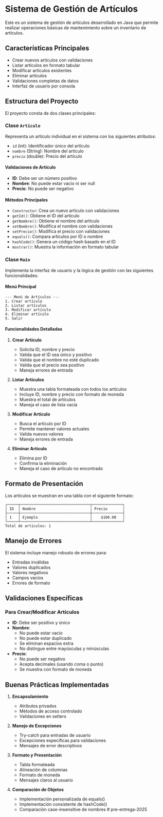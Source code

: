 # Sistema de Gestión de Artículos

Este es un sistema de gestión de artículos desarrollado en Java que permite realizar operaciones básicas de mantenimiento sobre un inventario de artículos.

## Características Principales

- Crear nuevos artículos con validaciones
- Listar artículos en formato tabular
- Modificar artículos existentes
- Eliminar artículos
- Validaciones completas de datos
- Interfaz de usuario por consola

## Estructura del Proyecto

El proyecto consta de dos clases principales:

### Clase `Articulo`

Representa un artículo individual en el sistema con los siguientes atributos:

- `id` (int): Identificador único del artículo
- `nombre` (String): Nombre del artículo
- `precio` (double): Precio del artículo

#### Validaciones de Artículo

- **ID**: Debe ser un número positivo
- **Nombre**: No puede estar vacío ni ser null
- **Precio**: No puede ser negativo

#### Métodos Principales

- `Constructor`: Crea un nuevo artículo con validaciones
- `getId()`: Obtiene el ID del artículo
- `getNombre()`: Obtiene el nombre del artículo
- `setNombre()`: Modifica el nombre con validaciones
- `setPrecio()`: Modifica el precio con validaciones
- `equals()`: Compara artículos por ID o nombre
- `hashCode()`: Genera un código hash basado en el ID
- `mostrar()`: Muestra la información en formato tabular

### Clase `Main`

Implementa la interfaz de usuario y la lógica de gestión con las siguientes funcionalidades:

#### Menú Principal

```
--- Menú de Artículos ---
1. Crear artículo
2. Listar artículos
3. Modificar artículo
4. Eliminar artículo
5. Salir
```

#### Funcionalidades Detalladas

1. **Crear Artículo**
   - Solicita ID, nombre y precio
   - Valida que el ID sea único y positivo
   - Valida que el nombre no esté duplicado
   - Valida que el precio sea positivo
   - Maneja errores de entrada

2. **Listar Artículos**
   - Muestra una tabla formateada con todos los artículos
   - Incluye ID, nombre y precio con formato de moneda
   - Muestra el total de artículos
   - Maneja el caso de lista vacía

3. **Modificar Artículo**
   - Busca el artículo por ID
   - Permite mantener valores actuales
   - Valida nuevos valores
   - Maneja errores de entrada

4. **Eliminar Artículo**
   - Elimina por ID
   - Confirma la eliminación
   - Maneja el caso de artículo no encontrado

## Formato de Presentación

Los artículos se muestran en una tabla con el siguiente formato:

```
┌─────┬────────────────────────────────┬──────────────┐
│ ID  │ Nombre                         │ Precio       │
├─────┼────────────────────────────────┼──────────────┤
│ 1   │ Ejemplo                        │    $100.00   │
└─────┴────────────────────────────────┴──────────────┘
Total de artículos: 1
```

## Manejo de Errores

El sistema incluye manejo robusto de errores para:
- Entradas inválidas
- Valores duplicados
- Valores negativos
- Campos vacíos
- Errores de formato

## Validaciones Específicas

### Para Crear/Modificar Artículos
- **ID**: Debe ser positivo y único
- **Nombre**: 
  - No puede estar vacío
  - No puede estar duplicado
  - Se eliminan espacios extra
  - No distingue entre mayúsculas y minúsculas
- **Precio**: 
  - No puede ser negativo
  - Acepta decimales (usando coma o punto)
  - Se muestra con formato de moneda

## Buenas Prácticas Implementadas

1. **Encapsulamiento**
   - Atributos privados
   - Métodos de acceso controlado
   - Validaciones en setters

2. **Manejo de Excepciones**
   - Try-catch para entradas de usuario
   - Excepciones específicas para validaciones
   - Mensajes de error descriptivos

3. **Formato y Presentación**
   - Tabla formateada
   - Alineación de columnas
   - Formato de moneda
   - Mensajes claros al usuario

4. **Comparación de Objetos**
   - Implementación personalizada de equals()
   - Implementación consistente de hashCode()
   - Comparación case-insensitive de nombres
#   p r e - e n t r e g a - 2 0 2 5  
 